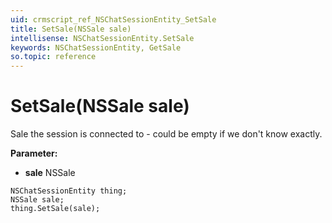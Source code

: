 ```yaml
---
uid: crmscript_ref_NSChatSessionEntity_SetSale
title: SetSale(NSSale sale)
intellisense: NSChatSessionEntity.SetSale
keywords: NSChatSessionEntity, GetSale
so.topic: reference
---
```


# SetSale(NSSale sale)

Sale the session is connected to - could be empty if we don't know exactly.

**Parameter:** 
 - **sale** NSSale

```crmscript
NSChatSessionEntity thing;
NSSale sale;
thing.SetSale(sale);
```

